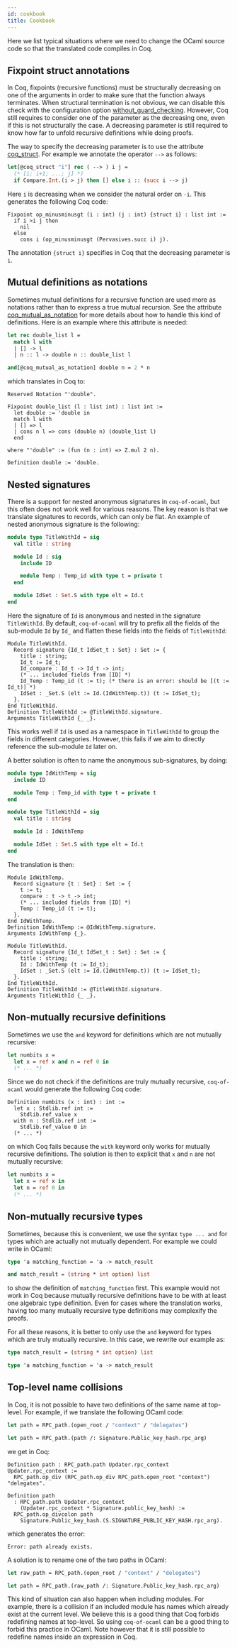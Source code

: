 ```yaml
---
id: cookbook
title: Cookbook
---
```


Here we list typical situations where we need to change the OCaml source code so that the translated code compiles in Coq.

## Fixpoint struct annotations
In Coq, fixpoints (recursive functions) must be structurally decreasing on one of the arguments in order to make sure that the function always terminates. When structural termination is not obvious, we can disable this check with the configuration option [without_guard_checking](configuration#without_guard_checking). However, Coq still requires to consider one of the parameter as the decreasing one, even if this is not structurally the case. A decreasing parameter is still required to know how far to unfold recursive definitions while doing proofs.

The way to specify the decreasing parameter is to use the attribute [coq_struct](attributes#coq_struct). For example we annotate the operator `-->` as follows:
```ocaml
let[@coq_struct "i"] rec ( --> ) i j =
  (* [i; i+1; ...; j] *)
  if Compare.Int.(i > j) then [] else i :: (succ i --> j)
```
Here `i` is decreasing when we consider the natural order on `-i`. This generates the following Coq code:
```coq
Fixpoint op_minusminusgt (i : int) (j : int) {struct i} : list int :=
  if i >i j then
    nil
  else
    cons i (op_minusminusgt (Pervasives.succ i) j).
```
The annotation `{struct i}` specifies in Coq that the decreasing parameter is `i`.

## Mutual definitions as notations
Sometimes mutual definitions for a recursive function are used more as notations rather than to express a true mutual recursion. See the attribute [coq_mutual_as_notation](attributes#coq_mutual_as_notation) for more details about how to handle this kind of definitions. Here is an example where this attribute is needed:
```ocaml
let rec double_list l =
  match l with
  | [] -> l
  | n :: l -> double n :: double_list l

and[@coq_mutual_as_notation] double n = 2 * n
```
which translates in Coq to:
```coq
Reserved Notation "'double".

Fixpoint double_list (l : list int) : list int :=
  let double := 'double in
  match l with
  | [] => l
  | cons n l => cons (double n) (double_list l)
  end

where "'double" := (fun (n : int) => Z.mul 2 n).

Definition double := 'double.
```

## Nested signatures
There is a support for nested anonymous signatures in `coq-of-ocaml`, but this often does not work well for various reasons. The key reason is that we translate signatures to records, which can only be flat. An example of nested anonymous signature is the following:
```ocaml
module type TitleWithId = sig
  val title : string

  module Id : sig
    include ID

    module Temp : Temp_id with type t = private t
  end

  module IdSet : Set.S with type elt = Id.t
end
```
Here the signature of `Id` is anonymous and nested in the signature `TitleWithId`. By default, `coq-of-ocaml` will try to prefix all the fields of the sub-module `Id` by `Id_` and flatten these fields into the fields of `TitleWithId`:
```coq
Module TitleWithId.
  Record signature {Id_t IdSet_t : Set} : Set := {
    title : string;
    Id_t := Id_t;
    Id_compare : Id_t -> Id_t -> int;
    (* ... included fields from [ID] *)
    Id_Temp : Temp_id (t := t); (* there is an error: should be [(t := Id_t)] *)
    IdSet : _Set.S (elt := Id.(IdWithTemp.t)) (t := IdSet_t);
  }.
End TitleWithId.
Definition TitleWithId := @TitleWithId.signature.
Arguments TitleWithId {_ _}.
```
This works well if `Id` is used as a namespace in `TitleWithId` to group the fields in different categories. However, this fails if we aim to directly reference the sub-module `Id` later on.

A better solution is often to name the anonymous sub-signatures, by doing:
```ocaml
module type IdWithTemp = sig
  include ID

  module Temp : Temp_id with type t = private t
end

module type TitleWithId = sig
  val title : string

  module Id : IdWithTemp

  module IdSet : Set.S with type elt = Id.t
end
```
The translation is then:
```coq
Module IdWithTemp.
  Record signature {t : Set} : Set := {
    t := t;
    compare : t -> t -> int;
    (* ... included fields from [ID] *)
    Temp : Temp_id (t := t);
  }.
End IdWithTemp.
Definition IdWithTemp := @IdWithTemp.signature.
Arguments IdWithTemp {_}.

Module TitleWithId.
  Record signature {Id_t IdSet_t : Set} : Set := {
    title : string;
    Id : IdWithTemp (t := Id_t);
    IdSet : _Set.S (elt := Id.(IdWithTemp.t)) (t := IdSet_t);
  }.
End TitleWithId.
Definition TitleWithId := @TitleWithId.signature.
Arguments TitleWithId {_ _}.
```

## Non-mutually recursive definitions
Sometimes we use the `and` keyword for definitions which are not mutually recursive:
```ocaml
let numbits x =
  let x = ref x and n = ref 0 in
  (* ... *)
```
Since we do not check if the definitions are truly mutually recursive, `coq-of-ocaml` would generate the following Coq code:
```coq
Definition numbits (x : int) : int :=
  let x : Stdlib.ref int :=
    Stdlib.ref_value x
  with n : Stdlib.ref int :=
    Stdlib.ref_value 0 in
  (* ... *)
```
on which Coq fails because the `with` keyword only works for mutually recursive definitions. The solution is then to explicit that `x` and `n` are not mutually recursive:
```ocaml
let numbits x =
  let x = ref x in
  let n = ref 0 in
  (* ... *)
```

## Non-mutually recursive types
Sometimes, because this is convenient, we use the syntax `type ... and` for types which are actually not mutually dependent. For example we could write in OCaml:
```ocaml
type 'a matching_function = 'a -> match_result

and match_result = (string * int option) list
```
to show the definition of `matching_function` first. This example would not work in Coq because mutually recursive definitions have to be with at least one algebraic type definition. Even for cases where the translation works, having too many mutually recursive type definitions may complexify the proofs.

For all these reasons, it is better to only use the `and` keyword for types which are truly mutually recursive. In this case, we rewrite our example as:
```ocaml
type match_result = (string * int option) list

type 'a matching_function = 'a -> match_result
```

## Top-level name collisions
In Coq, it is not possible to have two definitions of the same name at top-level. For example, if we translate the following OCaml code:
```ocaml
let path = RPC_path.(open_root / "context" / "delegates")

let path = RPC_path.(path /: Signature.Public_key_hash.rpc_arg)
```
we get in Coq:
```coq
Definition path : RPC_path.path Updater.rpc_context Updater.rpc_context :=
  RPC_path.op_div (RPC_path.op_div RPC_path.open_root "context") "delegates".

Definition path
  : RPC_path.path Updater.rpc_context
    (Updater.rpc_context * Signature.public_key_hash) :=
  RPC_path.op_divcolon path
    Signature.Public_key_hash.(S.SIGNATURE_PUBLIC_KEY_HASH.rpc_arg).
```
which generates the error:
```
Error: path already exists.
```
A solution is to rename one of the two paths in OCaml:
```ocaml
let raw_path = RPC_path.(open_root / "context" / "delegates")

let path = RPC_path.(raw_path /: Signature.Public_key_hash.rpc_arg)
```
This kind of situation can also happen when including modules. For example, there is a collision if an included module has names which already exist at the current level. We believe this is a good thing that Coq forbids redefining names at top-level. So using `coq-of-ocaml` can be a good thing to forbid this practice in OCaml. Note however that it is still possible to redefine names inside an expression in Coq.
